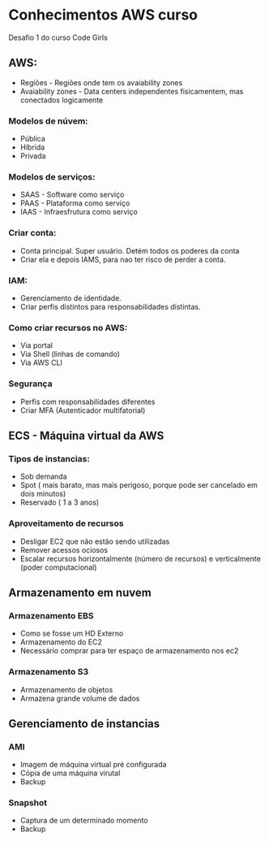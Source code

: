 # Conhecimentos AWS curso
Desafio 1 do curso Code Girls

## AWS:
* Regiões - Regiões onde tem os avaiability zones
* Avaiability zones - Data centers independentes fisicamentem, mas conectados logicamente

### Modelos de núvem:
* Pública
* Híbrida
* Privada

### Modelos de serviços:
* SAAS - Software como serviço
* PAAS - Plataforma como serviço
* IAAS - Infraesfrutura como serviço

### Criar conta:
* Conta principal. Super usuário. Detém todos os poderes da conta
* Criar ela e depois IAMS, para nao ter risco de perder a conta.

### IAM:
* Gerenciamento de identidade.
* Criar perfis distintos para responsabilidades distintas.

### Como criar recursos no AWS:
* Via portal
* Via Shell (linhas de comando)
* Via AWS CLI

### Segurança
* Perfis com responsabilidades diferentes
* Criar MFA (Autenticador multifatorial)

## ECS - Máquina virtual da AWS

### Tipos de instancias:
* Sob demanda
* Spot ( mais barato, mas mais perigoso, porque pode ser cancelado em dois minutos)
* Reservado ( 1 a 3 anos)

### Aproveitamento de recursos
* Desligar EC2 que não estão sendo utilizadas
* Remover acessos ociosos
* Escalar recursos horizontalmente (número de recursos) e verticalmente (poder computacional)

## Armazenamento em nuvem

### Armazenamento EBS
* Como se fosse um HD Externo
* Armazenamento do EC2
* Necessário comprar para ter espaço de armazenamento nos ec2

### Armazenamento S3
* Armazenamento de objetos
* Armazena grande volume de dados

## Gerenciamento de instancias

### AMI
* Imagem de máquina virtual pré configurada
* Cópia de uma máquina virutal
* Backup

### Snapshot
* Captura de um determinado momento
* Backup
